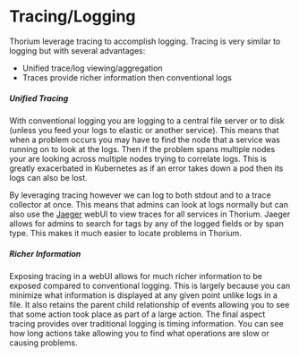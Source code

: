 # Tracing/Logging

Thorium leverage tracing to accomplish logging. Tracing is very similar to
logging but with several advantages:

- Unified trace/log viewing/aggregation
- Traces provide richer information then conventional logs

##### Unified Tracing

With conventional logging you are logging to a central file server or to disk
(unless you feed your logs to elastic or another service). This means that when
a problem occurs you may have to find the node that a service was running on to
look at the logs. Then if the problem spans multiple nodes your are looking
across multiple nodes trying to correlate logs. This is greatly exacerbated in
Kubernetes as if an error takes down a pod then its logs can also be lost.

By leveraging tracing however we can log to both stdout and to a trace
collector at once. This means that admins can look at logs normally but can
also use the [Jaeger](https://www.jaegertracing.io/) webUI to view traces for
all services in Thorium. Jaeger allows for admins to search for tags by any
of the logged fields or by span type. This makes it much easier to locate
problems in Thorium. 

##### Richer Information

Exposing tracing in a webUI allows for much richer information to be exposed
compared to conventional logging. This is largely because you can minimize
what information is displayed at any given point unlike logs in a file. It also
retains the parent child relationship of events allowing you to see that some
action took place as part of a large action. The final aspect tracing provides
over traditional logging is timing information. You can see how long actions
take allowing you to find what operations are slow or causing problems.